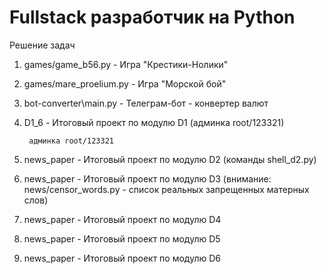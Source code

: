 # Fullstack разработчик на Python

Решение задач

1. games/game_b56.py - Игра "Крестики-Нолики"
2. games/mare_proelium.py - Игра "Морской бой"
3. bot-converter\main.py - Телеграм-бот - конвертер валют
4. D1_6 - Итоговый проект по модулю D1 (админка root/123321)

        админка root/123321
5. news_paper - Итоговый проект по модулю D2 (команды shell_d2.py)
6. news_paper - Итоговый проект по модулю D3 (внимание: news/censor_words.py - список реальных запрещенных матерных слов)
7. news_paper - Итоговый проект по модулю D4 
8. news_paper - Итоговый проект по модулю D5 
9. news_paper - Итоговый проект по модулю D6 
